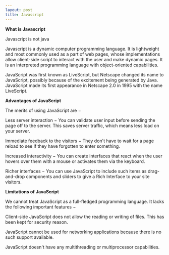 ```yaml
---
layout: post
title: Javascript
---
```


**What is Javascript**

Javascript is not java

Javascript is a dynamic computer programming language. It is lightweight and most commonly used as a part of web pages, whose implementations allow client-side script to interact with the user and make dynamic pages. It is an interpreted programming language with object-oriented capabilities.

JavaScript was first known as LiveScript, but Netscape changed its name to JavaScript, possibly because of the excitement being generated by Java. JavaScript made its first appearance in Netscape 2.0 in 1995 with the name LiveScript.

**Advantages of JavaScript**

The merits of using JavaScript are −

Less server interaction − You can validate user input before sending the page off to the server. This saves server traffic, which means less load on your server.

Immediate feedback to the visitors − They don't have to wait for a page reload to see if they have forgotten to enter something.

Increased interactivity − You can create interfaces that react when the user hovers over them with a mouse or activates them via the keyboard.

Richer interfaces − You can use JavaScript to include such items as drag-and-drop components and sliders to give a Rich Interface to your site visitors.

**Limitations of JavaScript**

We cannot treat JavaScript as a full-fledged programming language. It lacks the following important features −

Client-side JavaScript does not allow the reading or writing of files. This has been kept for security reason.

JavaScript cannot be used for networking applications because there is no such support available.

JavaScript doesn't have any multithreading or multiprocessor capabilities.

